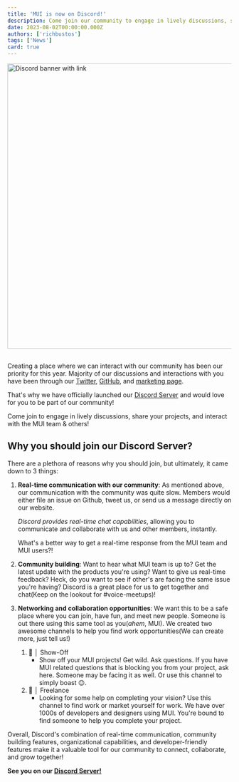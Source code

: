 ```yaml
---
title: 'MUI is now on Discord!'
description: Come join our community to engage in lively discussions, share your projects, and interact with the MUI team.
date: 2023-08-02T00:00:00.000Z
authors: ['richbustos']
tags: ['News']
card: true
---
```


<a href="https://mui.com/r/discord"><img src="/static/blog/2023-discord-announcement/discord.png" width="1280" height="640" style="margin-bottom: 16px;" alt="Discord banner with link" /></a>

Creating a place where we can interact with our community has been our priority for this year.
Majority of our discussions and interactions with you have been through our [Twitter](https://twitter.com/MUI_hq), [GitHub](https://github.com/mui), and [marketing page](https://mui.com/).

That's why we have officially launched our [Discord Server](https://mui.com/r/discord/) and would love for you to be part of our community!

Come join to engage in lively discussions, share your projects, and interact with the MUI team & others!

## Why you should join our Discord Server?

There are a plethora of reasons why you should join, but ultimately, it came down to 3 things:

1. **Real-time communication with our community**:
   As mentioned above, our communication with the community was quite slow.
   Members would either file an issue on Github, tweet us, or send us a message directly on our website.

   _Discord provides real-time chat capabilities_, allowing you to communicate and collaborate with us and other members, instantly.

   What's a better way to get a real-time response from the MUI team and MUI users?!

2. **Community building**:
   Want to hear what MUI team is up to?
   Get the latest update with the products you're using?
   Want to give us real-time feedback?
   Heck, do you want to see if other's are facing the same issue you're having?
   Discord is a great place for us to get together and chat(Keep on the lookout for #voice-meetups)!

3. **Networking and collaboration opportunities**:
   We want this to be a safe place where you can join, have fun, and meet new people.
   Someone is out there using this same tool as you(_ahem_, MUI).
   We created two awesome channels to help you find work opportunities(We can create more, just tell us!)
   1. 🎨 │ Show-Off
      - Show off your MUI projects! Get wild. Ask questions.
        If you have MUI related questions that is blocking you from your project, ask here.
        Someone may be facing it as well.
        Or use this channel to simply boast 😉.
   2. 📝 │ Freelance
      - Looking for some help on completing your vision?
        Use this channel to find work or market yourself for work.
        We have over 1000s of developers and designers using MUI.
        You're bound to find someone to help you complete your project.

Overall, Discord's combination of real-time communication, community building features, organizational capabilities, and developer-friendly features make it a valuable tool for our community to connect, collaborate, and grow together!

**See you on our [Discord Server!](https://mui.com/r/discord/)**
